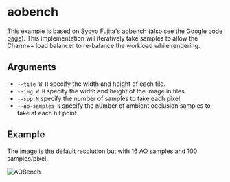 # aobench

This example is based on Syoyo Fujita's [aobench](https://github.com/syoyo/aobench) (also see
the [Google code page](https://code.google.com/archive/p/aobench/)).
This implementation will iteratively take samples to allow the Charm++ load balancer to re-balance
the workload while rendering.

## Arguments

- `--tile W H` specify the width and height of each tile.
- `--img W H` specify the width and height of the image in tiles.
- `--spp N` specify the number of samples to take each pixel.
- `--ao-samples N` specify the number of ambient occlusion samples to take at each hit point.

## Example

The image is the default resolution but with 16 AO samples and 100 samples/pixel.

![AOBench](http://i.imgur.com/n1snl19.png)

